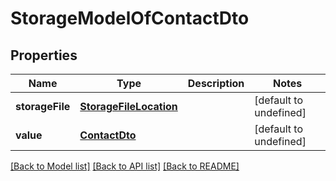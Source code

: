 # StorageModelOfContactDto

## Properties
Name | Type | Description | Notes
---- | ---- | ----------- | -----
**storageFile** | [**StorageFileLocation**](StorageFileLocation.md) |  | [default to undefined]
**value** | [**ContactDto**](ContactDto.md) |  | [default to undefined]


[[Back to Model list]](README.md#documentation-for-models) [[Back to API list]](README.md#documentation-for-api-endpoints) [[Back to README]](README.md)
